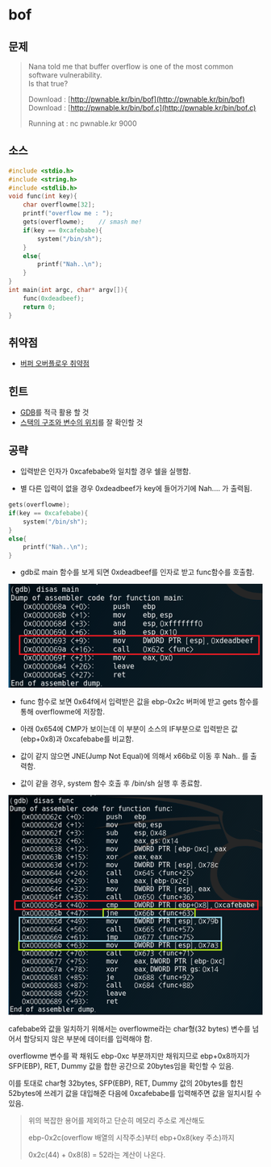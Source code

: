# bof

## 문제

> Nana told me that buffer overflow is one of the most common software vulnerability.  
> Is that true?
>
> Download : [http://pwnable.kr/bin/bof](http://pwnable.kr/bin/bof)  
> Download : [http://pwnable.kr/bin/bof.c](http://pwnable.kr/bin/bof.c)
>
> Running at : nc pwnable.kr 9000

## 소스

```c
#include <stdio.h>
#include <string.h>
#include <stdlib.h>
void func(int key){
    char overflowme[32];
    printf("overflow me : ");
    gets(overflowme);    // smash me!
    if(key == 0xcafebabe){
        system("/bin/sh");
    }
    else{
        printf("Nah..\n");
    }
}
int main(int argc, char* argv[]){
    func(0xdeadbeef);
    return 0;
}
```

## 취약점

* [버퍼 오버플로우 취약점](/system/overflow.md)

## 힌트

* [GDB](/tools/gdb.md)를 적극 활용 할 것
* [스택의 구조와 변수의 위치](/system.md)를 잘 확인할 것

## 공략

* 입력받은 인자가 0xcafebabe와 일치할 경우 쉘을 실행함.

* 별 다른 입력이 없을 경우 0xdeadbeef가 key에 들어가기에 Nah.... 가 출력됨.

```c
gets(overflowme);
if(key == 0xcafebabe){
    system("/bin/sh");
}
else{
    printf("Nah..\n");
}
```

* gdb로 main 함수를 보게 되면 0xdeadbeef를 인자로 받고 func함수를 호출함.

![](/assets/main.PNG)

* func 함수로 보면 0x64f에서 입력받은 값을 ebp-0x2c 버퍼에 받고 gets 함수를 통해 overflowme에 저장함.
* 아래 0x654에 CMP가 보이는데 이 부분이 소스의 IF부분으로 입력받은 값\(ebp+0x8\)과 0xcafebabe를 비교함.

* 값이 같지 않으면 JNE\(Jump Not Equal\)에 의해서 x66b로 이동 후 Nah.. 를 출력함.

* 값이 같을 경우,  system 함수 호출 후 /bin/sh 실행 후 종료함.

![](/assets/func.PNG)

cafebabe와 값을 일치하기 위해서는 overflowme라는 char형\(32 bytes\) 변수를 넘어서 할당되지 않은 부분에 데이터를 입력해야 함.

overflowme 변수를 꽉 채워도 ebp-0xc 부분까지만 채워지므로 ebp+0x8까지가 SFP\(EBP\), RET, Dummy 값을 합한 공간으로 20bytes임을 확인할 수 있음.

이를 토대로 char형 32bytes, SFP\(EBP\), RET, Dummy 값의 20bytes를 합친 52bytes에 쓰레기 값을 대입해준 다음에 0xcafebabe를 입력해주면 값을 일치시킬 수 있음.

> 위의 복잡한 용어를 제외하고 단순히 메모리 주소로 계산해도 
>
> ebp-0x2c\(overflow 배열의 시작주소\)부터 ebp+0x8\(key 주소\)까지 
>
> 0x2c\(44\) + 0x8\(8\) = 52라는 계산이 나온다.



